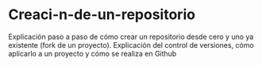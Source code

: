 # Creaci-n-de-un-repositorio
Explicación paso a paso de cómo crear un repositorio desde cero y uno ya existente (fork de un proyecto). Explicación del control de versiones, cómo aplicarlo a un proyecto y cómo se realiza en Github

